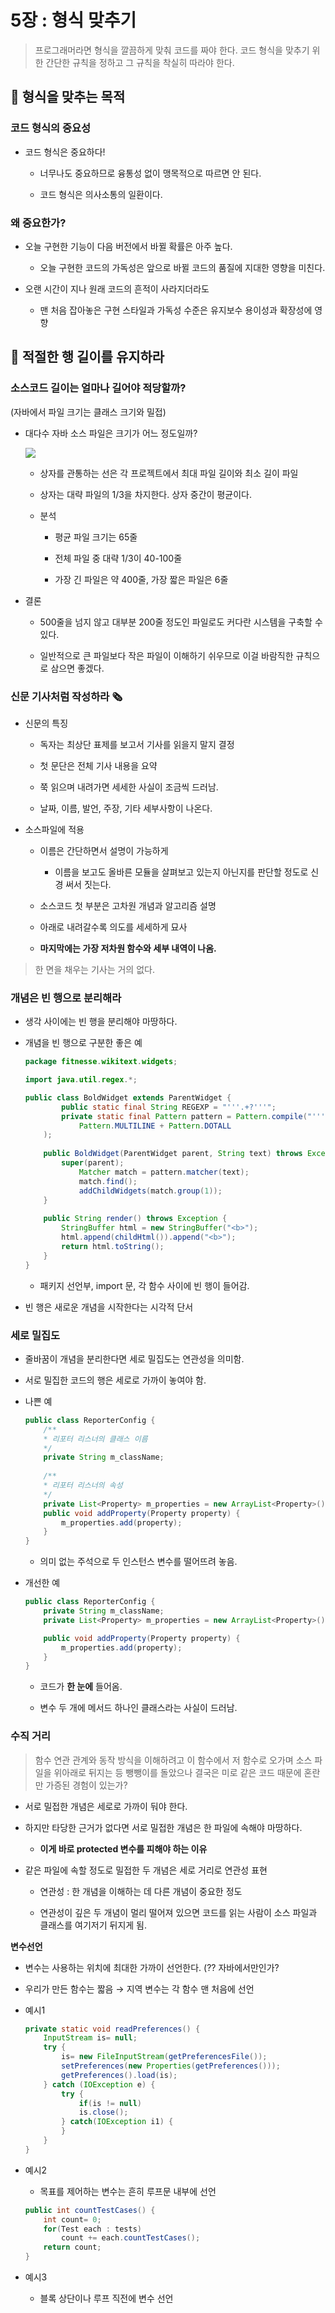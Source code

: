 # 5장 : 형식 맞추기
> 프로그래머라면 형식을 깔끔하게 맞춰 코드를 짜야 한다. 코드 형식을 맞추기 위한 간단한 규칙을 정하고 그 규칙을 착실히 따라야 한다.
> 

## 📌 형식을 맞추는 목적

### 코드 형식의 중요성

- 코드 형식은 중요하다!

    - 너무나도 중요하므로 융통성 없이 맹목적으로 따르면 안 된다.


    - 코드 형식은 의사소통의 일환이다.

### 왜 중요한가?

- 오늘 구현한 기능이 다음 버전에서 바뀔 확률은 아주 높다.


    - 오늘 구현한 코드의 가독성은 앞으로 바뀔 코드의 품질에 지대한 영향을 미친다.


- 오랜 시간이 지나 원래 코드의 흔적이 사라지더라도


    - 맨 처음 잡아놓은 구현 스타일과 가독성 수준은 유지보수 용이성과 확장성에 영향

## 📌 적절한 행 길이를 유지하라

### 소스코드 길이는 얼마나 길어야 적당할까?

(자바에서 파일 크기는 클래스 크기와 밀접)

- 대다수 자바 소스 파일은 크기가 어느 정도일까?
    
    ![](https://blog.kakaocdn.net/dn/bUT1v1/btq2tmuFutm/eVKfKKIBnGoPMwhTRgKsK0/img.png)
    
    - 상자를 관통하는 선은 각 프로젝트에서 최대 파일 길이와 최소 길이 파일


    - 상자는 대략 파일의 1/3을 차지한다. 상자 중간이 평균이다.
    - 분석
        - 평균 파일 크기는 65줄


        - 전체 파일 중 대략 1/3이 40-100줄
        - 가장 긴 파일은 약 400줄, 가장 짧은 파일은 6줄
- 결론
    - 500줄을 넘지 않고 대부분 200줄 정도인 파일로도 커다란 시스템을 구축할 수 있다.


    - 일반적으로 큰 파일보다 작은 파일이 이해하기 쉬우므로 이걸 바람직한 규칙으로 삼으면 좋겠다.

### 신문 기사처럼 작성하라 🗞️

- 신문의 특징
    - 독자는 최상단 표제를 보고서 기사를 읽을지 말지 결정


    - 첫 문단은 전체 기사 내용을 요약
    - 쭉 읽으며 내려가면 세세한 사실이 조금씩 드러남.
    - 날짜, 이름, 발언, 주장, 기타 세부사항이 나온다.
- 소스파일에 적용
    - 이름은 간단하면서 설명이 가능하게


        - 이름을 보고도 올바른 모듈을 살펴보고 있는지 아닌지를 판단할 정도로 신경 써서 짓는다.
    - 소스코드 첫 부분은 고차원 개념과 알고리즘 설명
    - 아래로 내려갈수록 의도를 세세하게 묘사
    - **마지막에는 가장 저차원 함수와 세부 내역이 나옴.**

> 한 면을 채우는 기사는 거의 없다.

### 개념은 빈 행으로 분리해라

- 생각 사이에는 빈 행을 분리해야 마땅하다.
- 개념을 빈 행으로 구분한 좋은 예
    
    ```java
    package fitnesse.wikitext.widgets;
    
    import java.util.regex.*;
    
    public class BoldWidget extends ParentWidget {
    		public static final String REGEXP = "'''.+?'''";
    		private static final Pattern pattern = Pattern.compile("'''(.+?)'''",
    			Pattern.MULTILINE + Pattern.DOTALL
    	);
    	
    	public BoldWidget(ParentWidget parent, String text) throws Exception {
    		super(parent);
    			Matcher match = pattern.matcher(text);
    			match.find();
    			addChildWidgets(match.group(1));
    	}
    	
    	public String render() throws Exception {
    		StringBuffer html = new StringBuffer("<b>");
    		html.append(childHtml()).append("<b>");
    		return html.toString();
    	}
    }
    ```
    
    - 패키지 선언부, import 문, 각 함수 사이에 빈 행이 들어감.
- 빈 행은 새로운 개념을 시작한다는 시각적 단서

### 세로 밀집도

- 줄바꿈이 개념을 분리한다면 세로 밀집도는 연관성을 의미함.
- 서로 밀집한 코드의 행은 세로로 가까이 놓여야 함.
- 나쁜 예
    
    ```java
    public class ReporterConfig {
    	/**
    	* 리포터 리스너의 클래스 이름
    	*/
    	private String m_className;
    	
    	/**
    	* 리포터 리스너의 속성
    	*/
    	private List<Property> m_properties = new ArrayList<Property>();
    	public void addProperty(Property property) {
    		m_properties.add(property);
    	}
    }
    ```
    
    - 의미 없는 주석으로 두 인스턴스 변수를 떨어뜨려 놓음.
  
- 개선한 예
    
    ```java
    public class ReporterConfig {
    	private String m_className;
    	private List<Property> m_properties = new ArrayList<Property>();
    
    	public void addProperty(Property property) {
    		m_properties.add(property);
    	}
    }
    ```
    
    - 코드가 **한 눈에** 들어옴.


    - 변수 두 개에 메서드 하나인 클래스라는 사실이 드러남.

### 수직 거리

> 함수 연관 관계와 동작 방식을 이해하려고 이 함수에서 저 함수로 오가며 소스 파일을 위아래로 뒤지는 등 뺑뺑이를 돌았으나 결국은 미로 같은 코드 때문에 혼란만 가증된 경험이 있는가?
> 
- 서로 밀접한 개념은 세로로 가까이 둬야 한다.
- 하지만 타당한 근거가 없다면 서로 밀접한 개념은 한 파일에 속해야 마땅하다.


    - **이게 바로 protected 변수를 피해야 하는 이유**


- 같은 파일에 속할 정도로 밀접한 두 개념은 세로 거리로 연관성 표현
    - 연관성 : 한 개념을 이해하는 데 다른 개념이 중요한 정도


    - 연관성이 깊은 두 개념이 멀리 떨어져 있으면 코드를 읽는 사람이 소스 파일과 클래스를 여기저기 뒤지게 됨.

**변수선언**

- 변수는 사용하는 위치에 최대한 가까이 선언한다. (?? 자바에서만인가?
- 우리가 만든 함수는 짧음 → 지역 변수는 각 함수 맨 처음에 선언
- 예시1
    
    ```java
    private static void readPreferences() {
    	InputStream is= null;
    	try {
    		is= new FileInputStream(getPreferencesFile());
    		setPreferences(new Properties(getPreferences()));
    		getPreferences().load(is);
    	} catch (IOException e) {
    		try {
    			if(is != null)
    			is.close();
    		} catch(IOException i1) {
    		}
    	}
    }
    ```
    
- 예시2
    - 목표를 제어하는 변수는 흔히 루프문 내부에 선언
    
    ```java
    public int countTestCases() {
    	int count= 0;
    	for(Test each : tests)
    		count += each.countTestCases();
    	return count;
    }
    ```
    
- 예시3
    - 블록 상단이나 루프 직전에 변수 선언